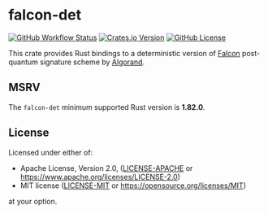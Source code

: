 # falcon-det

[![GitHub Workflow Status](https://img.shields.io/github/actions/workflow/status/conr2d/falcon-det/ci.yml?event=push)](https://github.com/conr2d/falcon-det)
[![Crates.io Version](https://img.shields.io/crates/v/falcon-det)](https://crates.io/crates/falcon-det)
[![GitHub License](https://img.shields.io/badge/license-MIT%2FApache2-blue)](#LICENSE)

This crate provides Rust bindings to a deterministic version of
[Falcon](https://falcon-sign.info) post-quantum signature scheme by
[Algorand](https://github.com/algorand/falcon).

## MSRV

The `falcon-det` minimum supported Rust version is **1.82.0**.

## License

Licensed under either of:

 * Apache License, Version 2.0, ([LICENSE-APACHE](LICENSE-APACHE) or https://www.apache.org/licenses/LICENSE-2.0)
 * MIT license ([LICENSE-MIT](LICENSE-MIT) or https://opensource.org/licenses/MIT)

at your option.
